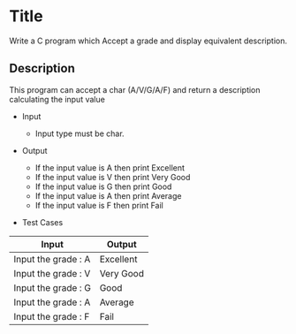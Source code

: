 # Title

Write a C program which Accept a grade and display equivalent description.

## Description

This program can accept a char (A/V/G/A/F) and return a description calculating the input value

- Input

  - Input type must be char.

- Output

  - If the input value is A then print Excellent
  - If the input value is V then print Very Good
  - If the input value is G then print Good
  - If the input value is A then print Average
  - If the input value is F then print Fail

- Test Cases

| Input               | Output    |
| ------------------- | --------- |
| Input the grade : A | Excellent |
| Input the grade : V | Very Good |
| Input the grade : G | Good      |
| Input the grade : A | Average   |
| Input the grade : F | Fail      |
